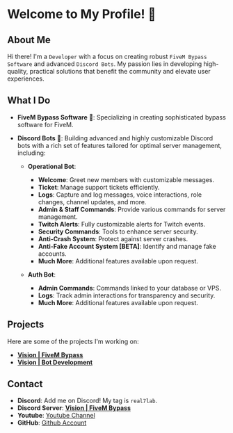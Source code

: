 # Welcome to My Profile! 👋

## About Me

Hi there! I'm a `Developer` with a focus on creating robust `FiveM Bypass Software` and advanced `Discord Bots`. 
My passion lies in developing high-quality, practical solutions that benefit the community and elevate user experiences.


## What I Do

- **FiveM Bypass Software** 🚗: Specializing in creating sophisticated bypass software for FiveM.
- **Discord Bots** 🤖: Building advanced and highly customizable Discord bots with a rich set of features tailored for optimal server management, including:

  - **Operational Bot**:
    - **Welcome**: Greet new members with customizable messages.
    - **Ticket**: Manage support tickets efficiently.
    - **Logs**: Capture and log messages, voice interactions, role changes, channel updates, and more.
    - **Admin & Staff Commands**: Provide various commands for server management.
    - **Twitch Alerts**: Fully customizable alerts for Twitch events.
    - **Security Commands**: Tools to enhance server security.
    - **Anti-Crash System**: Protect against server crashes.
    - **Anti-Fake Account System [BETA]**: Identify and manage fake accounts.
    - **Much More**: Additional features available upon request.

  - **Auth Bot**:
    - **Admin Commands**: Commands linked to your database or VPS.
    - **Logs**: Track admin interactions for transparency and security.
    - **Much More**: Additional features available upon request.

## Projects

Here are some of the projects I'm working on:

- **[Vision | FiveM Bypass](https://discord.gg/visionn)**
- **[Vision | Bot Development](https://discord.gg/visionn)**

## Contact

- **Discord**: Add me on Discord! My tag is `real7lab`.
- **Discord Server**: **[Vision | FiveM Bypass](https://discord.gg/visionn)**
- **Youtube**: [Youtube Channel](https://www.youtube.com/channel/UCq59vylLzR0HPzSZ3Hy6unw)
- **GitHub**: [Github Account](https://github.com/real7lab)
